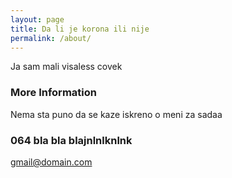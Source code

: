 ```yaml
---
layout: page
title: Da li je korona ili nije
permalink: /about/
---
```


Ja sam mali visaless covek

### More Information

Nema sta puno da se kaze iskreno o meni za sadaa

### 064 bla bla blajnlnlknlnk

[gmail@domain.com](mailto:email@domain.com)
